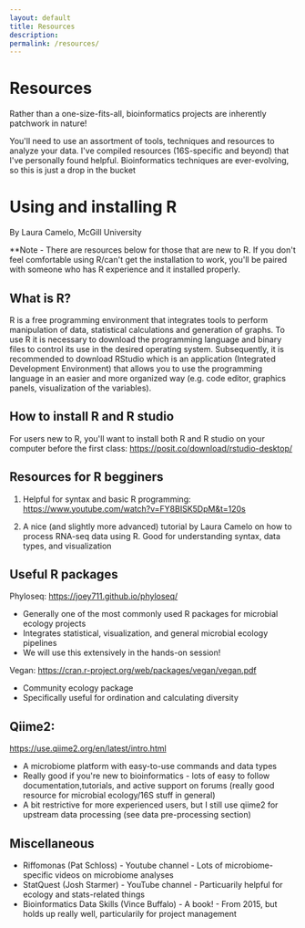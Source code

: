 ```yaml
---
layout: default
title: Resources
description: 
permalink: /resources/
---
```


# Resources 

Rather than a one-size-fits-all, bioinformatics projects are inherently patchwork in nature! 

You'll need to use an assortment of tools, techniques and resources to analyze your data. I've compiled resources (16S-specific and beyond) that I've personally found helpful.
Bioinformatics techniques are ever-evolving, so this is just a drop in the bucket



# Using and installing R
By Laura Camelo, McGill University

**Note - There are resources below for those that are new to R. If you don't feel comfortable using R/can't get the installation to work, you'll be paired with someone who has R experience and it installed properly. 



## What is R?
R is a free programming environment that integrates tools to perform manipulation
of data, statistical calculations and generation of graphs.
To use R it is necessary to download the programming language and binary files to control
its use in the desired operating system. Subsequently, it is recommended to download RStudio which is
an application (Integrated Development Environment) that allows you to use the programming language
in an easier and more organized way (e.g. code editor, graphics panels, visualization of the
variables).

## How to install R and R studio 

For users new to R, you'll want to install both R and R studio on your computer before the first class: https://posit.co/download/rstudio-desktop/

## Resources for R begginers

1) Helpful for syntax and basic R programming: https://www.youtube.com/watch?v=FY8BISK5DpM&t=120s

2) A nice (and slightly more advanced) tutorial by Laura Camelo on how to process RNA-seq data using R. Good for understanding syntax, data types, and visualization






## Useful R packages

Phyloseq: https://joey711.github.io/phyloseq/
- Generally one of the most commonly used R packages for microbial ecology projects
- Integrates statistical, visualization, and general microbial ecology pipelines
- We will use this extensively in the hands-on session!

Vegan: https://cran.r-project.org/web/packages/vegan/vegan.pdf
- Community ecology package
- Specifically useful for ordination and calculating diversity



## Qiime2: 

https://use.qiime2.org/en/latest/intro.html
 - A microbiome platform with easy-to-use commands and data types
 - Really good if you're new to bioinformatics - lots of easy to follow documentation,tutorials, and active support on forums (really good resource for  microbial ecology/16S stuff in general)
 - A bit restrictive for more experienced users, but I still use qiime2 for upstream data processing (see data pre-processing section)


  
## Miscellaneous 

- Riffomonas (Pat Schloss) - Youtube channel - Lots of microbiome-specific videos on microbiome analyses
- StatQuest (Josh Starmer) -  YouTube channel - Particuarily helpful for ecology and stats-related things
- Bioinformatics Data Skills (Vince Buffalo) - A book! - From 2015, but holds up really well, particularily for project management






